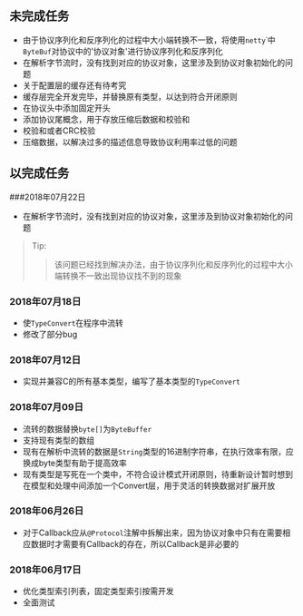 ## 未完成任务
 - 由于协议序列化和反序列化的过程中大小端转换不一致，将使用`netty`˙中`ByteBuf`对协议中的'协议对象'进行协议序列化和反序列化
 - 在解析字节流时，没有找到对应的协议对象，这里涉及到协议对象初始化的问题
 - 关于配置层的缓存还有待考究
 - 缓存层完全开发完毕，并替换原有类型，以达到符合开闭原则
 - 在协议头中添加固定开头
 - 添加协议尾概念，用于存放压缩后数据和校验和
 - 校验和或者CRC校验
 - 压缩数据，以解决过多的描述信息导致协议利用率过低的问题

## 以完成任务
###2018年07月22日
 - 在解析字节流时，没有找到对应的协议对象，这里涉及到协议对象初始化的问题
 > Tip:
 >> 该问题已经找到解决办法，由于协议序列化和反序列化的过程中大小端转换不一致出现协议找不到的现象
### 2018年07月18日
 - 使`TypeConvert`在程序中流转
 - 修改了部分bug

### 2018年07月12日
 - 实现并兼容C的所有基本类型，编写了基本类型的`TypeConvert`
 
### 2018年07月09日
 - 流转的数据替换`byte[]`为`ByteBuffer`
 - 支持现有类型的数组
 - 现有在解析中流转的数据是`String`类型的16进制字符串，在执行效率有限，应换成byte类型有助于提高效率
 - 现有类型是写死在一个类中，不符合设计模式开闭原则，待重新设计暂时想到在模型和处理中间添加一个Convert层，用于灵活的转换数据对扩展开放
  
### 2018年06月26日
 - 对于Callback应从`@Protocol`注解中拆解出来，因为协议对象中只有在需要相应数据时才需要有Callback的存在，所以Callback是非必要的
 
### 2018年06月17日
 - 优化类型索引列表，固定类型索引按需开发
 - 全面测试